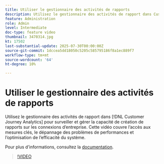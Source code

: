 ```yaml
---
title: Utiliser le gestionnaire des activités de rapports
description: Utilisez le gestionnaire des activités de rapport dans Customer Journey Analytics pour surveiller et gérer la capacité de création de rapports sur les connexions d’entreprise.
feature: Administration
role: Admin
level: Intermediate
doc-type: feature video
thumbnail: 3470314.jpg
kt: 17502
last-substantial-update: 2025-07-30T00:00:00Z
source-git-commit: 1dccea5dd18050c5205c585795186f8a1ec889f7
workflow-type: tm+mt
source-wordcount: '64'
ht-degree: 10%

---
```


# Utiliser le gestionnaire des activités de rapports

Utilisez le gestionnaire des activités de rapport dans [!DNL Customer Journey Analytics] pour surveiller et gérer la capacité de création de rapports sur les connexions d’entreprise. Cette vidéo couvre l’accès aux mesures clés, le dépannage des problèmes de performances et l’optimisation de l’efficacité du système.

Pour plus dʼinformations, consultez la [documentation](https://experienceleague.adobe.com/fr/docs/analytics-platform/using/reporting-activity-manager/reporting-activity-overview).

>[!VIDEO](https://video.tv.adobe.com/v/3470316/?learn=on&captions=fre_fr)

